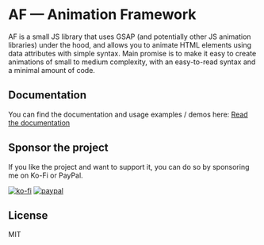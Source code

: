 # AF — Animation Framework

AF is a small JS library that uses GSAP (and potentially other JS animation libraries) under the hood, and allows you to animate HTML elements using data attributes with simple syntax.
Main promise is to make it easy to create animations of small to medium complexity, with an easy-to-read syntax and a minimal amount of code.

## Documentation

You can find the documentation and usage examples / demos here:
[Read the documentation](https://af.1wp.dev/)

## Sponsor the project

If you like the project and want to support it, you can do so by sponsoring me on Ko-Fi or PayPal.

[![ko-fi](https://ko-fi.com/img/githubbutton_sm.svg)](https://ko-fi.com/vleytman)
[![paypal](https://www.paypalobjects.com/en_US/i/btn/btn_donateCC_LG.gif)](https://www.paypal.me/1wpdev)

## License

MIT